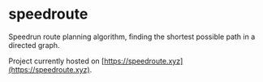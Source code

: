# speedroute
Speedrun route planning algorithm, finding the shortest possible path in a directed graph.

Project currently hosted on [https://speedroute.xyz](https://speedroute.xyz).
